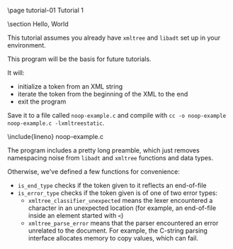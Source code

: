 \page tutorial-01 Tutorial 1

\section Hello, World

This tutorial assumes you already have `xmltree` and `libadt` set up in your environment.

This program will be the basis for future tutorials.

It will:

- initialize a token from an XML string
- iterate the token from the beginning of the XML to the end
- exit the program

Save it to a file called `noop-example.c` and compile with `cc -o noop-example noop-example.c -lxmltreestatic`.

\include{lineno} noop-example.c

The program includes a pretty long preamble, which just removes namespacing noise from `libadt` and `xmltree` functions and data types.

Otherwise, we've defined a few functions for convenience:

- `is_end_type` checks if the token given to it reflects an end-of-file
- `is_error_type` checks if the token given is of one of two error types:
  - `xmltree_classifier_unexpected` means the lexer encountered a character in an unexpected location (for example, an end-of-file inside an element started with `<`)
  - `xmltree_parse_error` means that the parser encountered an error unrelated to the document. For example, the C-string parsing interface allocates memory to copy values, which can fail.
